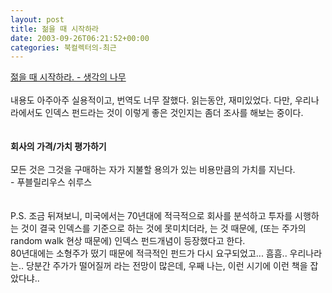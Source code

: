 ```yaml
---
layout: post
title: 젊을 때 시작하라
date: 2003-09-26T06:21:52+00:00
categories: 북컬렉터의-최근
---
```

<a href="http://jinto.pe.kr/wk/wiki.cgi?젊을_때_시작하라">젊을 때 시작하라. - 생각의 나무</a><br /><br />내용도 아주아주 실용적이고, 번역도 너무 잘했다. 읽는동안, 재미있었다. 다만, 우리나라에서도 인덱스 펀드라는 것이 이렇게 좋은 것인지는 좀더 조사를 해보는 중이다.<br /><br /><br /><B>회사의 가격/가치 평가하기</B><br /><br />모든 것은 그것을 구매하는 자가 지불할 용의가 있는 비용만큼의 가치를 지닌다. <br />  - 푸블릴리우스 쉬루스<br /><br /><br />P.S. 조금 뒤져보니, 미국에서는 70년대에 적극적으로 회사를 분석하고 투자를 시행하는 것이 결국 인덱스를 기준으로 하는 것에 못미치더라, 는 것 때문에, (또는 주가의 random walk 현상 때문에) 인덱스 펀드개념이 등장했다고 한다.<br />80년대에는 소형주가 떴기 때문에 적극적인 펀드가 다시 요구되었고... 흠흠.. 우리나라는.. 당분간 주가가 떨어질꺼 라는 전망이 많은데, 우째 나는, 이런 시기에 이런 책을 잡았다냐..

